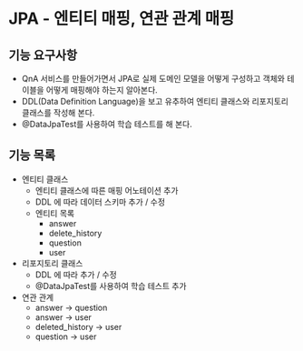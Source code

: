 # JPA - 엔티티 매핑, 연관 관계 매핑

## 기능 요구사항
* QnA 서비스를 만들어가면서 JPA로 실제 도메인 모델을 어떻게 구성하고 객체와 테이블을 어떻게 매핑해야 하는지 알아본다.
* DDL(Data Definition Language)을 보고 유추하여 엔티티 클래스와 리포지토리 클래스를 작성해 본다.
* @DataJpaTest를 사용하여 학습 테스트를 해 본다.

## 기능 목록
* 엔티티 클래스 
  * 엔티티 클래스에 따른 매핑 어노테이션 추가
  * DDL 에 따라 데이터 스키마 추가 / 수정
  * 엔티티 목록 
    * answer
    * delete_history
    * question
    * user
* 리포지토리 클래스 
  * DDL 에 따라 추가 / 수정
  * @DataJpaTest를 사용하여 학습 테스트 추가
* 연관 관계 
  * answer -> question
  * answer -> user
  * deleted_history -> user
  * question -> user